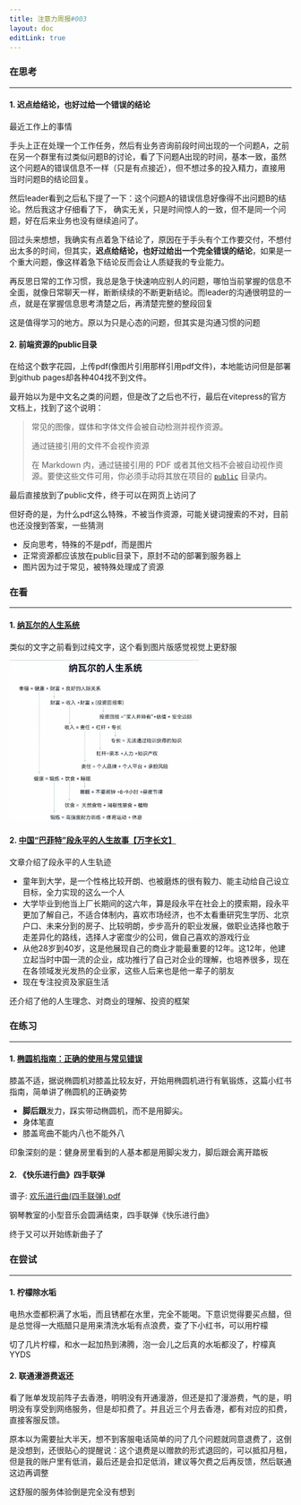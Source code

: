 ```yaml
---
title: 注意力周报#003
layout: doc
editLink: true
---
```


### 在思考

---

#### 1. 迟点给结论，也好过给一个错误的结论

最近工作上的事情

手头上正在处理一个工作任务，然后有业务咨询前段时间出现的一个问题A，之前在另一个群里有过类似问题B的讨论，看了下问题A出现的时间，基本一致，虽然这个问题A的错误信息不一样（只是有点接近），但不想过多的投入精力，直接用当时问题B的结论回复。

然后leader看到之后私下提了一下：这个问题A的错误信息好像得不出问题B的结论。然后我这才仔细看了下， 确实无关，只是时间惊人的一致，但不是同一个问题，好在后来业务也没有继续追问了。

回过头来想想，我确实有点着急下结论了，原因在于手头有个工作要交付，不想付出太多的时间，但其实，**迟点给结论，也好过给出一个完全错误的结论**，如果是一个重大问题，像这样着急下结论反而会让人质疑我的专业能力。

再反思日常的工作习惯，我总是急于快速响应别人的问题，哪怕当前掌握的信息不全面，就像日常聊天一样，断断续续的不断更新结论。而leader的沟通很明显的一点，就是在掌握信息思考清楚之后，再清楚完整的整段回复

这是值得学习的地方。原以为只是心态的问题，但其实是沟通习惯的问题

#### 2. 前端资源的public目录 

在给这个数字花园，上传pdf(像图片引用那样引用pdf文件)，本地能访问但是部署到github pages却各种404找不到文件。

最开始以为是中文名之类的问题，但是改了之后也不行，最后在vitepress的官方文档上，找到了这个说明：

> 常见的图像，媒体和字体文件会被自动检测并视作资源。
>
> 通过链接引用的文件不会视作资源
>
> 在 Markdown 内，通过链接引用的 PDF 或者其他文档不会被自动视作资源。要使这些文件可用，你必须手动将其放在项目的 [`public`](https://vitepress.dev/zh/guide/asset-handling#the-public-directory) 目录内。

最后直接放到了public文件，终于可以在网页上访问了

但好奇的是，为什么pdf这么特殊，不被当作资源，可能关键词搜索的不对，目前也还没搜到答案，一些猜测

- 反向思考，特殊的不是pdf，而是图片
- 正常资源都应该放在public目录下，原封不动的部署到服务器上
- 图片因为过于常见，被特殊处理成了资源



### 在看

---

#### 1. [纳瓦尔的人生系统](https://m.okjike.com/originalPosts/65fb6c2237f7165b216a3910?s=eyJ1IjoiNTg4NjNiODNlMjVmMzgwMDE1NmFiYTdiIiwiZCI6MX0%3D)

类似的文字之前看到过纯文字，这个看到图片版感觉视觉上更舒服

<img src="./resources/images/1.jpeg" alt="img" style="zoom:33%;" />



#### 2. [中国“巴菲特”段永平的人生故事【万字长文】 ](https://mp.weixin.qq.com/s/yxPSZYXTDsxwK0jCnMXvhQ)

文章介绍了段永平的人生轨迹

- 童年到大学，是一个性格比较开朗、也被磨炼的很有毅力、能主动给自己设立目标，全力实现的这么一个人
- 大学毕业到他当上厂长期间的这六年，算是段永平在社会上的摸索期，段永平更加了解自己，不适合体制内，喜欢市场经济，也不太看重研究生学历、北京户口、未来分到的房子、比较明朗，步步高升的职业发展，做职业选择也敢于走差异化的路线，选择人才密度少的公司，做自己喜欢的游戏行业
- 从他28岁到40岁，这是他展现自己的商业才能最重要的12年。这12年，他建立起当时中国一流的企业，成功推行了自己对企业的理解，也培养很多，现在在各领域发光发热的企业家，这些人后来也是他一辈子的朋友
- 现在专注投资及家庭生活

还介绍了他的人生理念、对商业的理解、投资的框架



### 在练习

---

#### 1. [椭圆机指南：正确的使用与常见错误](http://xhslink.com/mbHRbF)

膝盖不适，据说椭圆机对膝盖比较友好，开始用椭圆机进行有氧锻炼，这篇小红书指南，简单讲了椭圆机的正确姿势

- **脚后跟**发力，踩实带动椭圆机，而不是用脚尖。 
- 身体笔直
- 膝盖弯曲不能内八也不能外八

印象深刻的是：健身房里看到的人基本都是用脚尖发力，脚后跟会离开踏板



#### 2. 《快乐进行曲》四手联弹

谱子:  [欢乐进行曲(四手联弹).pdf](/pdf/欢乐进行曲(四手联弹).pdf) 

钢琴教室的小型音乐会圆满结束，四手联弹《快乐进行曲》

终于又可以开始练新曲子了



### 在尝试

---

#### 1. 柠檬除水垢

电热水壶都积满了水垢，而且锈都在水里，完全不能喝。下意识觉得要买点醋，但是总觉得一大瓶醋只是用来清洗水垢有点浪费，查了下小红书，可以用柠檬

切了几片柠檬，和水一起加热到沸腾，泡一会儿之后真的水垢都没了，柠檬真YYDS

#### 2.  联通漫游费返还

看了账单发现前阵子去香港，明明没有开通漫游，但还是扣了漫游费，气的是，明明没有享受到网络服务，但是却扣费了。并且近三个月去香港，都有对应的扣费，直接客服反馈。

原本以为需要扯大半天，想不到客服电话简单的问了几个问题就同意退费了，这倒是没想到，还很贴心的提醒说：这个退费是以赠款的形式退回的，可以抵扣月租，但是我的账户里有低消，最后还是会扣足低消，建议等欠费之后再反馈，然后联通这边再调整

这舒服的服务体验倒是完全没有想到
